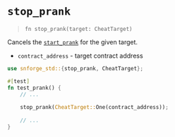 # `stop_prank`

> `fn stop_prank(target: CheatTarget)`

Cancels the [`start_prank`](./start_prank.md) for the given target.

- `contract_address` - target contract address

```rust
use snforge_std::{stop_prank, CheatTarget};

#[test]
fn test_prank() {
    // ...
    
    stop_prank(CheatTarget::One(contract_address));
    
    // ...
}
```
